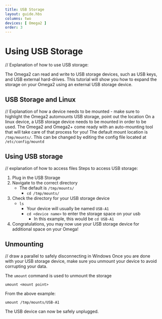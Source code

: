 ```yaml
---
title: USB Storage
layout: guide.hbs
columns: two
devices: [ Omega2 ]
order: 3
---
```


# Using USB Storage

// Explanation of how to use USB storage:

The Omega2 can read and write to USB storage devices, such as USB keys, and USB external hard-drives. This tutorial will show you how to expand the storage on your Omega2 using an external USB storage device.

## USB Storage and Linux

// Explanation of how a device needs to be mounted - make sure to highlight the Omega2 automounts USB storage, point out the location
On a linux device, a USB storage device needs to be mounted in order to be used. The Omega2 and Omega2+ come ready with an auto-mounting tool that will take care of that process for you! The default mount location is `/tmp/mounts/`. This can be changed by editing the config file located at `/etc/config/mountd`


## Using USB storage

// explanation of how to access files
Steps to access USB storage:

1. Plug in the USB Storage
2. Navigate to the correct directory
	* The default is `/tmp/mounts/`
		* `cd /tmp/mounts/`
3. Check the directory for your USB storage device
	* `ls`
		* Your device will usually be named `USB-A1`
		* `cd <device name>` to enter the storage space on your usb
			* In this example, this would be `cd USB-A1`
4.  Congratulations, you may now use your USB storage device for additional space on your Omega!

## Unmounting

// draw a parallel to safely disconnecting in Windows
Once you are done with your USB storage device, make sure you unmount your device to avoid corrupting your data.

The `umount` command is used to unmount the storage

```
umount <mount point>
```

From the above example:

```
umount /tmp/mounts/USB-A1
```

The USB device can now be safely unplugged.
